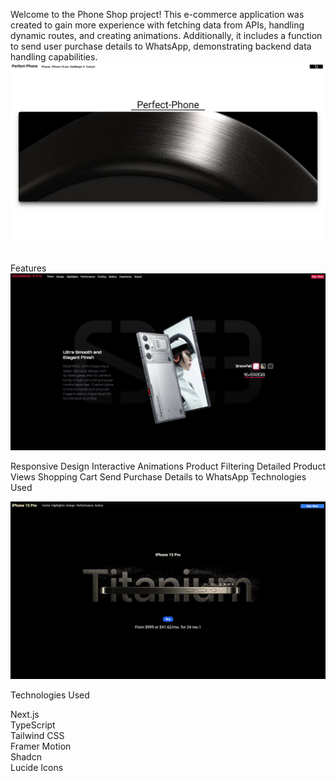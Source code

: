 
Welcome to the Phone Shop project! This e-commerce application was created to gain more experience with fetching data from APIs, handling dynamic routes,
and creating animations. Additionally, it includes a function to send user purchase details to WhatsApp, demonstrating backend data handling capabilities.
<br>
<img src="github/pic_1.png" alt="" />
<br>    
<br>
 Features 
<br>
<img src="github/pic_2.png" alt="" />
       

Responsive Design
Interactive Animations
Product Filtering
Detailed Product Views
Shopping Cart
Send Purchase Details to WhatsApp
Technologies Used

<img src="github/pic_3.png" alt="" />


 Technologies Used 

<div> Next.js <div/> 
<div> TypeScript <div/>
<div> Tailwind CSS <div/>
<div> Framer Motion <div/>
<div> Shadcn <div/>
<div> Lucide Icons <div/>







